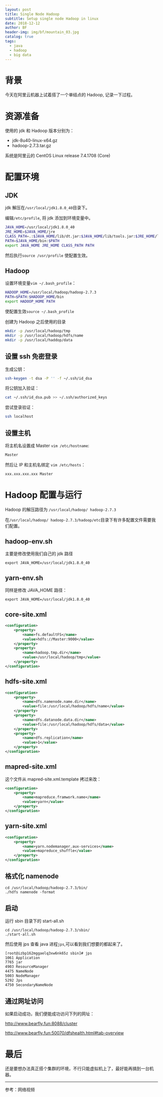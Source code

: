 ```yaml
---
layout: post
title: Single Node Hadoop
subtitle: Setup single node Hadoop in linux
date: 2018-12-12
author: BF
header-img: img/bf/mountain_03.jpg
catalog: true
tags:
  - java
  - hadoop
  - big data
---
```


# 背景

今天在阿里云机器上试着搭了一个单结点的 Hadoop, 记录一下过程。

# 资源准备

使用的 jdk 和 Hadoop 版本分别为：

- jdk-8u40-linux-x64.gz
- hadoop-2.7.3.tar.gz

系统是阿里云的 CentOS Linux release 7.4.1708 (Core)

# 配置环境

## JDK

jdk 解压在`/usr/local/jdk1.8.0_40`目录下。

编辑`/etc/profile`, 将 jdk 添加到环境变量中。

```bash
JAVA_HOME=/usr/local/jdk1.8.0_40
JRE_HOME=$JAVA_HOME/jre
CLASS_PATH=.:$JAVA_HOME/lib/dt.jar:$JAVA_HOME/lib/tools.jar:$JRE_HOME/lib
PATH=$JAVA_HOME/bin:$PATH
export JAVA_HOME JRE_HOME CLASS_PATH PATH
```

然后执行`source /usr/profile` 使配置生效。

## Hadoop

设置环境变量`vim ~/.bash_profile`：

```bash
HADOOP_HOME=/usr/local/hadoop/hadoop-2.7.3
PATH=$PATH:$HADOOP_HOME/bin
export HADOOP_HOME PATH
```

使配置生效`source ~/.bash_profile`

创建为 Hadoop 之后使用的目录

```bash
mkdir -p /usr/local/hadoop/tmp
mkdir -p /usr/local/hadoop/hdfs/name
mkdir -p /usr/local/haddop/data
```

## 设置 ssh 免密登录

生成公钥：

```bash
ssh-keygen -t dsa -P '' -f ~/.ssh/id_dsa
```

将公钥加入验证：

```bash
cat ~/.ssh/id_dsa.pub >> ~/.ssh/authorized_keys
```

尝试登录验证：

```bash
ssh localhost
```

## 设置主机

将主机名设置成 Master `vim /etc/hostname`:

```bash
Master
```

然后让 IP 和主机名绑定 `vim /etc/hosts`：

```bash
xxx.xxx.xxx.xxx Master
```

# Hadoop 配置与运行

Hadoop 的解压路径为 `/usr/local/hadoop/ hadoop-2.7.3`

在`/usr/local/hadoop/ hadoop-2.7.3/hadoop/etc`目录下有许多配置文件需要我们配置。

## hadoop-env.sh

主要是修改使用我们自己的 jdk 路径

```
export JAVA_HOME=/usr/local/jdk1.8.0_40
```

## yarn-env.sh

同样是修改 JAVA_HOME 路径：

```
export JAVA_HOME=/usr/local/jdk1.8.0_40
```

## core-site.xml

```xml
<configuration>
    <property>
        <name>fs.defaultFS</name>
        <value>hdfs://Master:9000</value>
    </property>
    <property>
        <name>hadoop.tmp.dir</name>
        <value>/usr/local/hadoop/tmp</value>
    </property>
</configuration>
```

## hdfs-site.xml

```xml
<configuration>
    <property>
        <name>dfs.namenode.name.dir</name>
        <value>file:/usr/local/hadoop/hdfs/name</value>
    </property>
    <property>
        <name>dfs.datanode.data.dir</name>
        <value>file:/usr/local/hadoop/hdfs/data</value>
    </property>
    <property>
        <name>dfs.replication</name>
        <value>1</value>
    </property>
</configuration>
```

## mapred-site.xml

这个文件从 mapred-site.xml.template 拷过来改：

```xml
<configuration>
    <property>
        <name>mapreduce.framwork.name</name>
        <value>yarn</value>
    </property>
</configuration>
```

## yarn-site.xml

```xml
<configuration>
    <property>
        <name>yarn.nodemanager.aux-services</name>
        <value>mapreduce_shuffle</value>
    </property>
</configuration>
```

## 格式化 namenode

```
cd /usr/local/hadoop/hadoop-2.7.3/bin/
./hdfs namenode -format
```

## 启动

运行 sbin 目录下的 start-all.sh

```
cd /usr/local/hadoop/hadoop-2.7.3/sbin/
./start-all.sh
```

然后使用 jps 查看 java 进程`jps`,可以看到我们想要的都起来了。

```bash
[root@izbp162mggaelq3xw6nk65z sbin]# jps
1061 Application
7765 jar
4903 ResourceManager
4475 NameNode
5003 NodeManager
5292 Jps
4750 SecondaryNameNode
```

## 通过网址访问

如果启动成功，我们便能成功访问下列的网址：

http://www.bearfly.fun:8088/cluster

http://www.bearfly.fun:50070/dfshealth.html#tab-overview

# 最后

还是要想办法真正搭个集群的环境，不行只能虚拟机上了，最好能再搞到一台机器。

---

参考：网络视频
